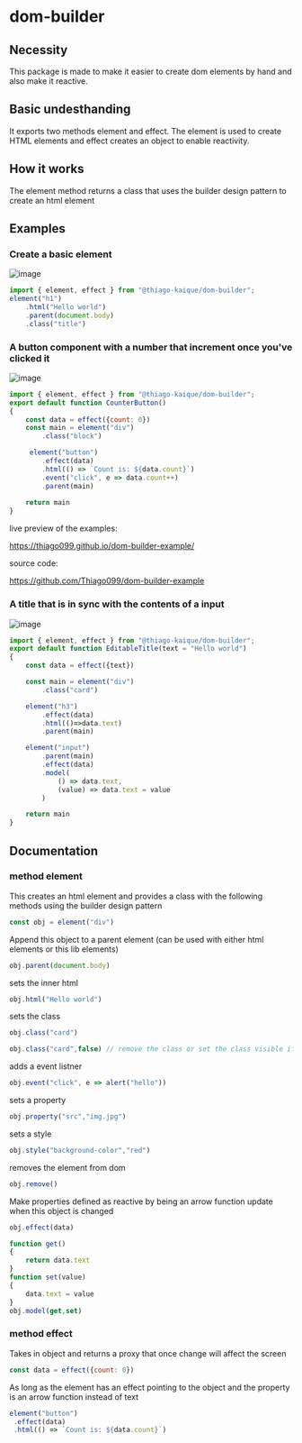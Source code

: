 # dom-builder

## Necessity
This package is made to make it easier to create dom elements by hand and also make it reactive.

## Basic undesthanding
It exports two methods element and effect.
The element is used to create HTML elements and effect creates an object to enable reactivity.

## How it works

The element method returns a class that uses the builder design pattern to create an html element

## Examples
 
 ### Create a basic element

![image](https://user-images.githubusercontent.com/66787043/201551233-56420343-f21a-492a-9bdf-e04bf64c54cf.png)

```js
import { element, effect } from "@thiago-kaique/dom-builder";
element("h1")
    .html("Hello world")
    .parent(document.body)
    .class("title")
```

### A button component with a number that increment once you've clicked it

![image](https://user-images.githubusercontent.com/66787043/201551278-6213c798-9f1a-421c-89ab-c805866e9211.png)

```js
import { element, effect } from "@thiago-kaique/dom-builder";
export default function CounterButton()
{
    const data = effect({count: 0})
    const main = element("div")
        .class("block")

     element("button")
        .effect(data)
        .html(() => `Count is: ${data.count}`)
        .event("click", e => data.count++)
        .parent(main)
    
    return main
}
```

live preview of the examples:

https://thiago099.github.io/dom-builder-example/

source code:

https://github.com/Thiago099/dom-builder-example

### A title that is in sync with the contents of a input

![image](https://user-images.githubusercontent.com/66787043/201551381-0963022e-66d9-46d7-a241-7f4a0560b3fb.png)

``` js
import { element, effect } from "@thiago-kaique/dom-builder";
export default function EditableTitle(text = "Hello world")
{
    const data = effect({text})

    const main = element("div")
        .class("card")

    element("h3")
        .effect(data)
        .html(()=>data.text)
        .parent(main)

    element("input")
        .parent(main)
        .effect(data)
        .model( 
            () => data.text, 
            (value) => data.text = value
        )

    return main
}
```
## Documentation
### method element

This creates an html element and provides a class with the following methods using the builder design pattern

```js
const obj = element("div")
```

Append this object to a parent element (can be used with either html elements or this lib elements)

```js
obj.parent(document.body)
```

sets the inner html 

```js
obj.html("Hello world")
```

sets the class

```js
obj.class("card")

obj.class("card",false) // remove the class or set the class visible if the function is true
```

adds a event listner

```js
obj.event("click", e => alert("hello"))
```

sets a property

```js
obj.property("src","img.jpg")
```

sets a style

```js
obj.style("background-color","red")
```

removes the element from dom

```js
obj.remove()
```

Make properties defined as reactive by being an arrow function update when this object is changed

```js
obj.effect(data)
```

```js
function get()
{
    return data.text
}
function set(value)
{
    data.text = value
}
obj.model(get,set)
```

### method effect

Takes in object and returns a proxy that once change will affect the screen

```js
const data = effect({count: 0})
```

As long as the element has an effect pointing to the object and the property is an arrow function instead of text

```js
element("button")
 .effect(data)
 .html(() => `Count is: ${data.count}`)
```



